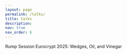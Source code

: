 ```yaml
---
layout: page
permalink: /talks/
title: talks
description: 
nav: true
nav_order: 6
---
```


<p>Rump Session Eurocrypt 2025: Wedges, Oil, and Vinegar</p>
<!-- <a href="/assets/pdf/rumpsessioneurocrypt25.pdf"slides</a> -->
